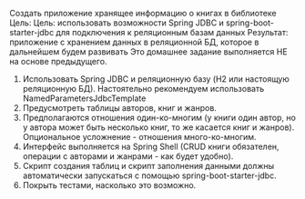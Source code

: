 Создать приложение хранящее информацию о книгах в библиотеке
Цель: Цель: использовать возможности Spring JDBC и spring-boot-starter-jdbc для подключения к реляционным базам данных Результат: приложение с хранением данных в реляционной БД, которое в дальнейшем будем развивать
Это домашнее задание выполняется НЕ на основе предыдущего.

1. Использовать Spring JDBC и реляционную базу (H2 или настоящую реляционную БД). Настоятельно рекомендуем использовать NamedParametersJdbcTemplate
2. Предусмотреть таблицы авторов, книг и жанров.
3. Предполагаются отношения один-ко-многим (у книги один автор, но у автора может быть несколько книг, то же касается книг и жанров). Опциональное усложнение - отношения много-ко-многим.
4. Интерфейс выполняется на Spring Shell (CRUD книги обязателен, операции с авторами и жанрами - как будет удобно).
5. Скрипт создания таблиц и скрипт заполнения данными должны автоматически запускаться
с помощью spring-boot-starter-jdbc.
6. Покрыть тестами, насколько это возможно.